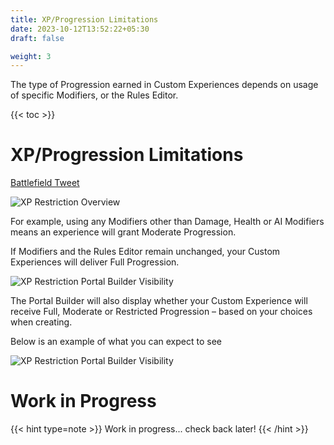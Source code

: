 ```yaml
---
title: XP/Progression Limitations
date: 2023-10-12T13:52:22+05:30
draft: false

weight: 3
---
```


The type of Progression earned in Custom Experiences depends on usage of specific Modifiers, or the Rules Editor.

{{< toc >}}

# XP/Progression Limitations

[Battlefield Tweet](https://twitter.com/BattlefieldComm/status/1521535058741538817)

![XP Restriction Overview](../images/xp-restriction-overview.jpg)

For example, using any Modifiers other than Damage, Health or AI Modifiers means an experience will grant Moderate Progression.

If Modifiers and the Rules Editor remain unchanged, your Custom Experiences will deliver Full Progression.

![XP Restriction Portal Builder Visibility](../images/xp-restriction-moderate.jpg)

The Portal Builder will also display whether your Custom Experience will receive Full, Moderate or Restricted Progression – based on your choices when creating.

Below is an example of what you can expect to see

![XP Restriction Portal Builder Visibility](../images/xp-restriction-portal-builder-visibility.jpg)

# Work in Progress

{{< hint type=note >}}
Work in progress... check back later!
{{< /hint >}}
